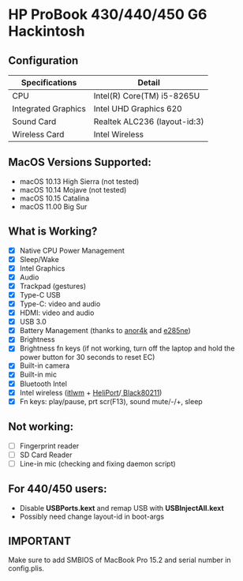 # HP ProBook 430/440/450 G6 Hackintosh

## Configuration

| Specifications      | Detail                       |
| ------------------- | ---------------------------- |
| CPU                 | Intel(R) Core(TM) i5-8265U   |
| Integrated Graphics | Intel UHD Graphics 620       |
| Sound Card          | Realtek ALC236 (layout-id:3) |
| Wireless Card       | Intel Wireless               |

## MacOS Versions Supported:

- macOS 10.13 High Sierra (not tested)
- macOS 10.14 Mojave (not tested)
- macOS 10.15 Catalina
- macOS 11.00 Big Sur

## What is Working?
- [x] Native CPU Power Management
- [x] Sleep/Wake
- [x] Intel Graphics
- [x] Audio
- [x] Trackpad (gestures)
- [x] Type-C USB
- [x] Type-C: video and audio
- [x] HDMI: video and audio
- [x] USB 3.0
- [x] Battery Management (thanks to [anor4k](https://www.tonymacx86.com/threads/guide-how-to-patch-dsdt-for-working-battery-status.116102/page-500#post-2021126) and [e285ne](https://www.tonymacx86.com/threads/guide-hp-probook-430-g6-whiskey-lake.282302/page-6#post-2147595))
- [x] Brightness
- [x] Brightness fn keys (if not working, turn off the laptop and hold the power button for 30 seconds to reset EC)
- [x] Built-in camera
- [x] Built-in mic
- [x] Bluetooth Intel
- [x] Intel wireless ([itlwm](https://github.com/OpenIntelWireless/itlwm) + [HeliPort](https://github.com/OpenIntelWireless/HeliPort)/[
Black80211](https://github.com/usr-sse2/Black80211-Catalina))
- [x] Fn keys: play/pause, prt scr(F13), sound mute/-/+, sleep

## Not working:
- [ ] Fingerprint reader
- [ ] SD Card Reader
- [ ] Line-in mic (checking and fixing daemon script)

## For 440/450 users:
- Disable **USBPorts.kext** and remap USB with **USBInjectAll.kext**
- Possibly need change layout-id in boot-args

## IMPORTANT
Make sure to add SMBIOS of MacBook Pro 15.2 and serial number in config.plis.
